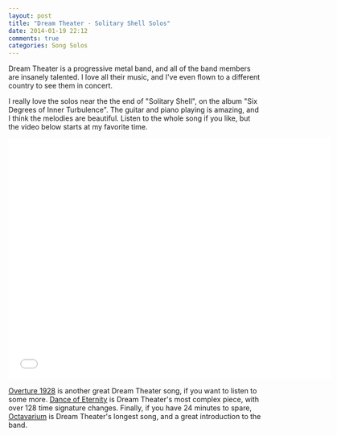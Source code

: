```yaml
---
layout: post
title: "Dream Theater - Solitary Shell Solos"
date: 2014-01-19 22:12
comments: true
categories: Song Solos
---
```


Dream Theater is a progressive metal band, and all of the band members are insanely talented. I love all their music, and I've even flown to a different country to see them in concert.

I really love the solos near the the end of "Solitary Shell", on the album "Six Degrees of Inner Turbulence". The guitar and piano playing is amazing, and I think the melodies are beautiful. Listen to the whole song if you like, but the video below starts at my favorite time.

<div class="video-container">
  <iframe width="640" height="480" src="//www.youtube.com/embed/sTHfGtaZb08?start=265" frameborder="0" allowfullscreen></iframe>
</div>

[Overture 1928](http://www.youtube.com/watch?v=hNKjuC2kSPs) is another great Dream Theater song, if you want to listen to some more. [Dance of Eternity](http://www.youtube.com/watch?v=ZhedP71N9gQ) is Dream Theater's most complex piece, with over 128 time signature changes. Finally, if you have 24 minutes to spare, [Octavarium](http://www.youtube.com/watch?v=ZVMIk3xYaYo) is Dream Theater's longest song, and a great introduction to the band.
